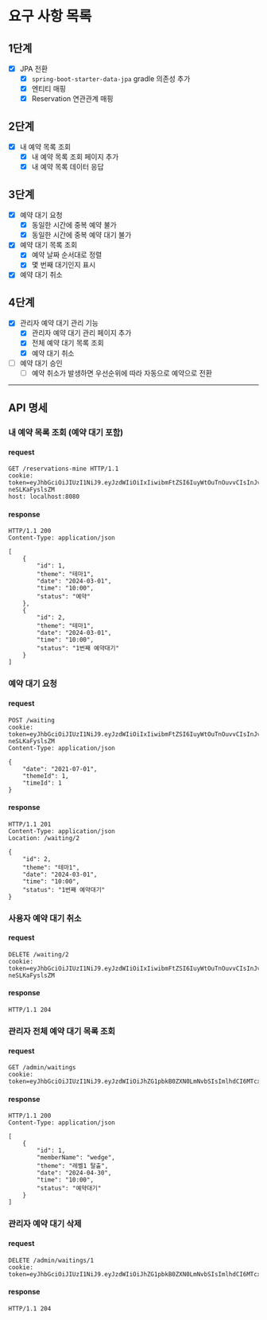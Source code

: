 # 요구 사항 목록

## 1단계

- [x] JPA 전환
    - [x] `spring-boot-starter-data-jpa` gradle 의존성 추가
    - [x] 엔티티 매핑
    - [x] Reservation 연관관계 매핑

## 2단계

- [x] 내 예약 목록 조회
    - [x] 내 예약 목록 조회 페이지 추가
    - [x] 내 예약 목록 데이터 응답

## 3단계

- [x] 예약 대기 요청
    - [x] 동일한 시간에 중복 예약 불가
    - [x] 동일한 시간에 중복 예약 대기 불가
- [x] 예약 대기 목록 조회
    - [x] 예약 날짜 순서대로 정렬
    - [x] 몇 번째 대기인지 표시
- [x] 예약 대기 취소

## 4단계

-[x] 관리자 예약 대기 관리 기능
    - [x] 관리자 예약 대기 관리 페이지 추가
    - [x] 전체 예약 대기 목록 조회
    - [x] 예약 대기 취소
- [ ] 예약 대기 승인
    - [ ] 예약 취소가 발생하면 우선순위에 따라 자동으로 예약으로 전환

---

## API 명세

### 내 예약 목록 조회 (예약 대기 포함)

#### request

```http request
GET /reservations-mine HTTP/1.1
cookie: token=eyJhbGciOiJIUzI1NiJ9.eyJzdWIiOiIxIiwibmFtZSI6IuyWtOuTnOuvvCIsInJvbGUiOiJBRE1JTiJ9.vcK93ONRQYPFCxT5KleSM6b7cl1FE-neSLKaFyslsZM
host: localhost:8080
```

#### response

```http request
HTTP/1.1 200
Content-Type: application/json

[
    {
        "id": 1,
        "theme": "테마1",
        "date": "2024-03-01",
        "time": "10:00",
        "status": "예약"
    },
    {
        "id": 2,
        "theme": "테마1",
        "date": "2024-03-01",
        "time": "10:00",
        "status": "1번째 예약대기"
    }
]
```

### 예약 대기 요청

#### request

```http request
POST /waiting
cookie: token=eyJhbGciOiJIUzI1NiJ9.eyJzdWIiOiIxIiwibmFtZSI6IuyWtOuTnOuvvCIsInJvbGUiOiJBRE1JTiJ9.vcK93ONRQYPFCxT5KleSM6b7cl1FE-neSLKaFyslsZM
Content-Type: application/json

{
    "date": "2021-07-01",
    "themeId": 1,
    "timeId": 1
}
```

#### response

```http request
HTTP/1.1 201
Content-Type: application/json
Location: /waiting/2

{
    "id": 2,
    "theme": "테마1",
    "date": "2024-03-01",
    "time": "10:00",
    "status": "1번째 예약대기"
}
```

### 사용자 예약 대기 취소

#### request

```http request
DELETE /waiting/2
cookie: token=eyJhbGciOiJIUzI1NiJ9.eyJzdWIiOiIxIiwibmFtZSI6IuyWtOuTnOuvvCIsInJvbGUiOiJBRE1JTiJ9.vcK93ONRQYPFCxT5KleSM6b7cl1FE-neSLKaFyslsZM
```

#### response

```http request
HTTP/1.1 204
```

### 관리자 전체 예약 대기 목록 조회

#### request
```http request
GET /admin/waitings
cookie: token=eyJhbGciOiJIUzI1NiJ9.eyJzdWIiOiJhZG1pbkB0ZXN0LmNvbSIsImlhdCI6MTcxNjM3MTA4NiwiZXhwIjoxNzE2Mzc0Njg2fQ.4PoyEWxALi18Z7Hz3XBxwFqFuANGnudm3OTc4BrpLFY
```

#### response
```http request
HTTP/1.1 200 
Content-Type: application/json

[
    {
        "id": 1,
        "memberName": "wedge",
        "theme": "레벨1 탈출",
        "date": "2024-04-30",
        "time": "10:00",
        "status": "예약대기"
    }
]
```

### 관리자 예약 대기 삭제

#### request
```http request
DELETE /admin/waitings/1
cookie: token=eyJhbGciOiJIUzI1NiJ9.eyJzdWIiOiJhZG1pbkB0ZXN0LmNvbSIsImlhdCI6MTcxNjM3MTA4NiwiZXhwIjoxNzE2Mzc0Njg2fQ.4PoyEWxALi18Z7Hz3XBxwFqFuANGnudm3OTc4BrpLFY
```

#### response
```http request
HTTP/1.1 204 
```
